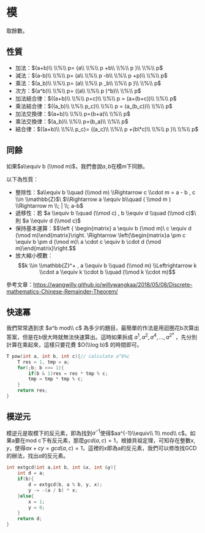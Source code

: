 # 模

取餘數。

## 性質

-   加法：$(a+b)\\ \\%\\ p= (a\\ \\%\\ p +b\\ \\%\\ p )\\ \\%\\ p$
-   減法：$(a-b)\\ \\%\\ p= (a\\ \\%\\ p -b\\ \\%\\ p +p)\\ \\%\\ p$
-   乘法：$(a_b)\\ \\%\\ p= (a\\ \\%\\ p _b\\ \\%\\ p )\\ \\%\\ p$
-   次方：$(a^b)\\ \\%\\ p= ((a\\ \\%\\ p )^b)\\ \\%\\ p$
-   加法結合律：$((a+b)\\ \\%\\ p+c)\\ \\%\\ p = (a+(b+c))\\ \\%\\ p$
-   乘法結合律：$((a_b)\\ \\%\\ p_c)\\ \\%\\ p = (a_(b_c))\\ \\%\\ p$
-   加法交換律：$(a+b)\\ \\%\\ p=(b+a)\\ \\%\\ p$
-   乘法交換律：$(a_b)\\ \\%\\ p=(b_a)\\ \\%\\ p$
-   結合律：$((a+b)\\ \\%\\ p_c)= ((a_c)\\ \\%\\ p +(b\*c)\\ \\%\\ p )\\ \\%\\ p$

## 同餘

如果$a\\equiv b (\\mod m)$，我們會說$a,b$在模$m$下同餘。

以下為性質：

-   整除性：$a\\equiv b \\quad (\\mod m) \\Rightarrow c \\cdot m  = a - b , c \\in \\mathbb{Z}$\\ $\\Rightarrow a \\equiv b\\quad ( \\mod m ) \\Rightarrow m \\; | \\; a-b$
-   遞移性：若 $a \\equiv b \\quad (\\mod c) , b \\equiv d \\quad (\\mod c)$\\ 則 $a \\equiv d (\\mod c)$
-   保持基本運算：$$\\left { \\begin{matrix} a \\equiv b (\\mod m)\\ c \\equiv d (\\mod m)\\end{matrix}\\right. \\Rightarrow \\left{\\begin{matrix}a \\pm c \\equiv b \\pm d (\\mod m)\\ a \\cdot c \\equiv b \\cdot d (\\mod m)\\end{matrix}\\right.$$
-   放大縮小模數：$$k \\in \\mathbb{Z}^+ , a \\equiv b \\quad (\\mod m) \\Leftrightarrow k \\cdot a \\equiv k \\cdot b \\quad (\\mod k \\cdot m)$$

參考文章：<https://wangwilly.github.io/willywangkaa/2018/05/08/Discrete-mathematics-Chinese-Remainder-Theorem/>

## 快速冪

我們常常遇到求 $a^b mod\\ c$ 為多少的題目，最簡單的作法是用迴圈花b次算出答案，但是在b很大時就無法快速算出。這時如果拆成 $a^1,a^2,a^4,...,a^{2^x}$ ，先分別計算在乘起來，這樣只要花費 $O(\\log b)$ 的時間即可。

```cpp
T pow(int a, int b, int c){// calculate a^b%c
    T res = 1, tmp = a;
    for(;b; b >>= 1){
        if(b & 1)res = res * tmp % c;
        tmp = tmp * tmp % c;
    }
    return res;
}
```

## 模逆元

模逆元是取模下的反元素，即為找到$a^{-1}$使得$aa^{-1}\\equiv\\ 1\\ mod\\ c$。如果a要在mod c下有反元素，那麼$gcd(a,c)=1$，根據貝祖定理，可知存在整數$x,y$，使得$ax+cy=gcd(a,c)=1$，這裡的$x$即為a的反元素，我們可以修改找GCD的辦法，找出$a$的反元素。

```cpp
int extgcd(int a,int b, int &x, int &y){
    int d = a;
    if(b){
        d = extgcd(b, a % b, y, x);
        y -= -(a / b) * x;
    }else{
        x = 1;
        y = 0;
    }
    return d;
}
```
